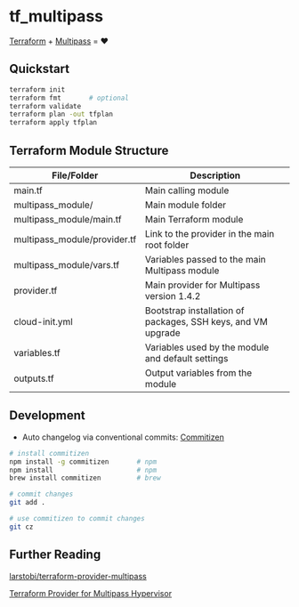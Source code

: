 # tf_multipass

[Terraform](https://www.terraform.io/) + [Multipass](https://multipass.run/) = :heart:

## Quickstart
```bash
terraform init
terraform fmt       # optional
terraform validate
terraform plan -out tfplan
terraform apply tfplan
```

## Terraform Module Structure

| File/Folder                 | Description                                       |
|-----------------------------|---------------------------------------------------|
| main.tf                     | Main calling module                               |
| multipass_module/           | Main module folder                                |
| multipass_module/main.tf    | Main Terraform module                             |
| multipass_module/provider.tf| Link to the provider in the main root folder      |
| multipass_module/vars.tf    | Variables passed to the main Multipass module     |
| provider.tf                 | Main provider for Multipass version 1.4.2         |
| cloud-init.yml              | Bootstrap installation of packages, SSH keys, and VM upgrade |
| variables.tf                | Variables used by the module and default settings |
| outputs.tf                  | Output variables from the module                  |

## Development
* Auto changelog via conventional commits: [Commitizen](https://commitizen-tools.github.io/commitizen/)
```bash
# install commitizen
npm install -g commitizen       # npm
npm install                     # npm
brew install commitizen         # brew

# commit changes
git add .

# use commitizen to commit changes
git cz
```

## Further Reading
[larstobi/terraform-provider-multipass](https://github.com/larstobi/terraform-provider-multipass)

[Terraform Provider for Multipass Hypervisor](https://registry.terraform.io/providers/larstobi/multipass/1.4.2)  
